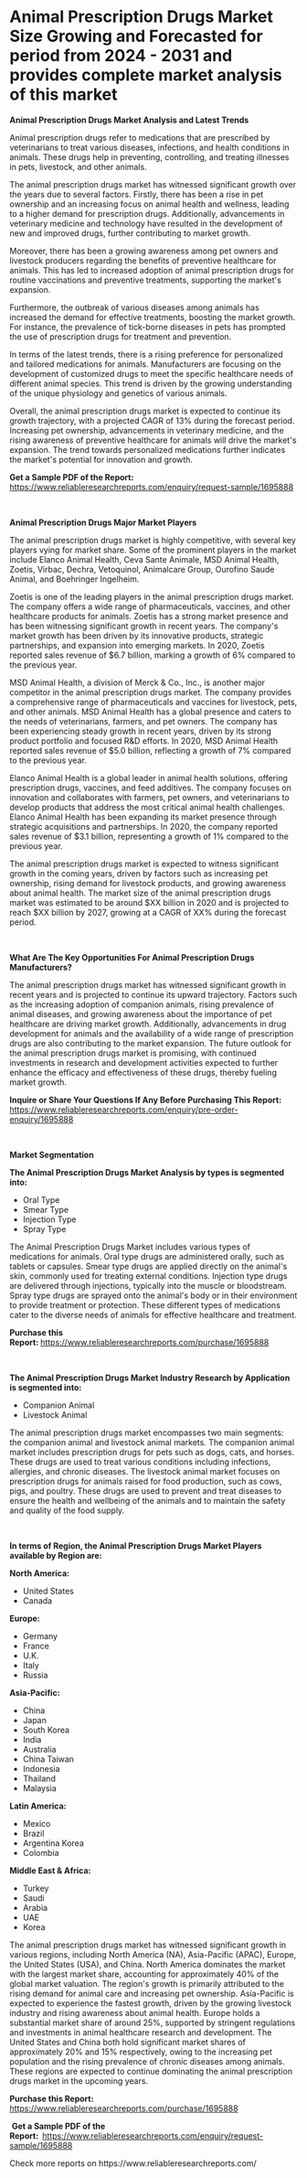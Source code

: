 <p><h1>Animal Prescription Drugs Market Size Growing and Forecasted for period from 2024 - 2031 and provides complete market analysis of this market</h1></p><p><strong>Animal Prescription Drugs Market Analysis and Latest Trends</strong></p>
<p><p>Animal prescription drugs refer to medications that are prescribed by veterinarians to treat various diseases, infections, and health conditions in animals. These drugs help in preventing, controlling, and treating illnesses in pets, livestock, and other animals.</p><p>The animal prescription drugs market has witnessed significant growth over the years due to several factors. Firstly, there has been a rise in pet ownership and an increasing focus on animal health and wellness, leading to a higher demand for prescription drugs. Additionally, advancements in veterinary medicine and technology have resulted in the development of new and improved drugs, further contributing to market growth.</p><p>Moreover, there has been a growing awareness among pet owners and livestock producers regarding the benefits of preventive healthcare for animals. This has led to increased adoption of animal prescription drugs for routine vaccinations and preventive treatments, supporting the market's expansion.</p><p>Furthermore, the outbreak of various diseases among animals has increased the demand for effective treatments, boosting the market growth. For instance, the prevalence of tick-borne diseases in pets has prompted the use of prescription drugs for treatment and prevention.</p><p>In terms of the latest trends, there is a rising preference for personalized and tailored medications for animals. Manufacturers are focusing on the development of customized drugs to meet the specific healthcare needs of different animal species. This trend is driven by the growing understanding of the unique physiology and genetics of various animals.</p><p>Overall, the animal prescription drugs market is expected to continue its growth trajectory, with a projected CAGR of 13% during the forecast period. Increasing pet ownership, advancements in veterinary medicine, and the rising awareness of preventive healthcare for animals will drive the market's expansion. The trend towards personalized medications further indicates the market's potential for innovation and growth.</p></p>
<p><strong>Get a Sample PDF of the Report:&nbsp;</strong> <a href="https://www.reliableresearchreports.com/enquiry/request-sample/1695888">https://www.reliableresearchreports.com/enquiry/request-sample/1695888</a></p>
<p>&nbsp;</p>
<p><strong>Animal Prescription Drugs Major Market Players</strong></p>
<p><p>The animal prescription drugs market is highly competitive, with several key players vying for market share. Some of the prominent players in the market include Elanco Animal Health, Ceva Sante Animale, MSD Animal Health, Zoetis, Virbac, Dechra, Vetoquinol, Animalcare Group, Ourofino Saude Animal, and Boehringer Ingelheim. </p><p>Zoetis is one of the leading players in the animal prescription drugs market. The company offers a wide range of pharmaceuticals, vaccines, and other healthcare products for animals. Zoetis has a strong market presence and has been witnessing significant growth in recent years. The company's market growth has been driven by its innovative products, strategic partnerships, and expansion into emerging markets. In 2020, Zoetis reported sales revenue of $6.7 billion, marking a growth of 6% compared to the previous year.</p><p>MSD Animal Health, a division of Merck & Co., Inc., is another major competitor in the animal prescription drugs market. The company provides a comprehensive range of pharmaceuticals and vaccines for livestock, pets, and other animals. MSD Animal Health has a global presence and caters to the needs of veterinarians, farmers, and pet owners. The company has been experiencing steady growth in recent years, driven by its strong product portfolio and focused R&D efforts. In 2020, MSD Animal Health reported sales revenue of $5.0 billion, reflecting a growth of 7% compared to the previous year.</p><p>Elanco Animal Health is a global leader in animal health solutions, offering prescription drugs, vaccines, and feed additives. The company focuses on innovation and collaborates with farmers, pet owners, and veterinarians to develop products that address the most critical animal health challenges. Elanco Animal Health has been expanding its market presence through strategic acquisitions and partnerships. In 2020, the company reported sales revenue of $3.1 billion, representing a growth of 1% compared to the previous year.</p><p>The animal prescription drugs market is expected to witness significant growth in the coming years, driven by factors such as increasing pet ownership, rising demand for livestock products, and growing awareness about animal health. The market size of the animal prescription drugs market was estimated to be around $XX billion in 2020 and is projected to reach $XX billion by 2027, growing at a CAGR of XX% during the forecast period.</p></p>
<p>&nbsp;</p>
<p><strong>What Are The Key Opportunities For Animal Prescription Drugs Manufacturers?</strong></p>
<p><p>The animal prescription drugs market has witnessed significant growth in recent years and is projected to continue its upward trajectory. Factors such as the increasing adoption of companion animals, rising prevalence of animal diseases, and growing awareness about the importance of pet healthcare are driving market growth. Additionally, advancements in drug development for animals and the availability of a wide range of prescription drugs are also contributing to the market expansion. The future outlook for the animal prescription drugs market is promising, with continued investments in research and development activities expected to further enhance the efficacy and effectiveness of these drugs, thereby fueling market growth.</p></p>
<p><strong>Inquire or Share Your Questions If Any Before Purchasing This Report:</strong> <a href="https://www.reliableresearchreports.com/enquiry/pre-order-enquiry/1695888">https://www.reliableresearchreports.com/enquiry/pre-order-enquiry/1695888</a></p>
<p>&nbsp;</p>
<p><strong>Market Segmentation</strong></p>
<p><strong>The Animal Prescription Drugs Market Analysis by types is segmented into:</strong></p>
<p><ul><li>Oral Type</li><li>Smear Type</li><li>Injection Type</li><li>Spray Type</li></ul></p>
<p><p>The Animal Prescription Drugs Market includes various types of medications for animals. Oral type drugs are administered orally, such as tablets or capsules. Smear type drugs are applied directly on the animal's skin, commonly used for treating external conditions. Injection type drugs are delivered through injections, typically into the muscle or bloodstream. Spray type drugs are sprayed onto the animal's body or in their environment to provide treatment or protection. These different types of medications cater to the diverse needs of animals for effective healthcare and treatment.</p></p>
<p><strong>Purchase this Report:&nbsp;</strong><a href="https://www.reliableresearchreports.com/purchase/1695888">https://www.reliableresearchreports.com/purchase/1695888</a></p>
<p>&nbsp;</p>
<p><strong>The Animal Prescription Drugs Market Industry Research by Application is segmented into:</strong></p>
<p><ul><li>Companion Animal</li><li>Livestock Animal</li></ul></p>
<p><p>The animal prescription drugs market encompasses two main segments: the companion animal and livestock animal markets. The companion animal market includes prescription drugs for pets such as dogs, cats, and horses. These drugs are used to treat various conditions including infections, allergies, and chronic diseases. The livestock animal market focuses on prescription drugs for animals raised for food production, such as cows, pigs, and poultry. These drugs are used to prevent and treat diseases to ensure the health and wellbeing of the animals and to maintain the safety and quality of the food supply.</p></p>
<p>&nbsp;</p>
<p><strong>In terms of Region, the Animal Prescription Drugs Market Players available by Region are:</strong></p>
<p>
    <p> <strong> North America: </strong>
        <ul>
            <li>United States</li>
            <li>Canada</li>
        </ul>
        </p> 
    <p> <strong> Europe: </strong>
        <ul>
            <li>Germany</li>
            <li>France</li>
            <li>U.K.</li>
            <li>Italy</li>
            <li>Russia</li>
        </ul>
        </p> 
    <p> <strong> Asia-Pacific: </strong>
        <ul>
            <li>China</li>
            <li>Japan</li>
            <li>South Korea</li>
            <li>India</li>
            <li>Australia</li>
            <li>China Taiwan</li>
            <li>Indonesia</li>
            <li>Thailand</li>
            <li>Malaysia</li>
        </ul>
        </p> 
    <p> <strong> Latin America: </strong>
        <ul>
            <li>Mexico</li>
            <li>Brazil</li>
            <li>Argentina Korea</li>
            <li>Colombia</li>
        </ul>
        </p> 
    <p> <strong> Middle East & Africa: </strong>
        <ul>
            <li>Turkey</li>
            <li>Saudi</li>
            <li>Arabia</li>
            <li>UAE</li>
            <li>Korea</li>
        </ul>
    </p>
    </p>
<p><p>The animal prescription drugs market has witnessed significant growth in various regions, including North America (NA), Asia-Pacific (APAC), Europe, the United States (USA), and China. North America dominates the market with the largest market share, accounting for approximately 40% of the global market valuation. The region's growth is primarily attributed to the rising demand for animal care and increasing pet ownership. Asia-Pacific is expected to experience the fastest growth, driven by the growing livestock industry and rising awareness about animal health. Europe holds a substantial market share of around 25%, supported by stringent regulations and investments in animal healthcare research and development. The United States and China both hold significant market shares of approximately 20% and 15% respectively, owing to the increasing pet population and the rising prevalence of chronic diseases among animals. These regions are expected to continue dominating the animal prescription drugs market in the upcoming years.</p></p>
<p><strong>Purchase this Report: </strong><a href="https://www.reliableresearchreports.com/purchase/1695888">https://www.reliableresearchreports.com/purchase/1695888</a></p>
<p>&nbsp;<strong>Get a Sample PDF of the Report:&nbsp;&nbsp;</strong><a href="https://www.reliableresearchreports.com/enquiry/request-sample/1695888">https://www.reliableresearchreports.com/enquiry/request-sample/1695888</a></p>
<p><strong></strong></p>
<p>Check more reports on https://www.reliableresearchreports.com/</p>